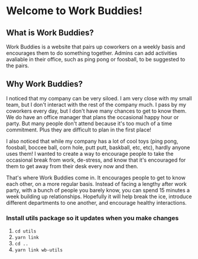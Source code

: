 # Welcome to Work Buddies!


## What is Work Buddies?
Work Buddies is a website that pairs up coworkers on a weekly basis and encourages them to do something together. Admins can add activities avaliable in their office, such as ping pong or foosball, to be suggested to the pairs.

## Why Work Buddies?
I noticed that my company can be very siloed. I am very close with my small team, but I don't interact with the rest of the company much. I pass by my coworkers every day, but I don't have many chances to get to know them. We do have an office manager that plans the occasional happy hour or party. But many people don't attend because it's too much of a time commitment. Plus they are difficult to plan in the first place!

I also noticed that while my company has a lot of cool toys (ping pong, foosball, boccee ball, corn hole, putt putt, baskball, etc, etc), hardly anyone uses them! I wanted to create a way to encourage people to take the occasional break from work, de-stress, and know that it's encouraged for them to get away from their desk every now and then.


That's where Work Buddies come in. It encourages people to get to know each other, on a more regular basis. Instead of facing a lengthy after work party, with a bunch of people you barely know, you can spend 15 minutes a week building up relationships. Hopefully it will help break the ice, introduce different departments to one another, and encourage healthy interactions.


### Install utils package so it updates when you make changes
1. `cd utils`
1. `yarn link`
1. `cd ..`
1. `yarn link wb-utils`
